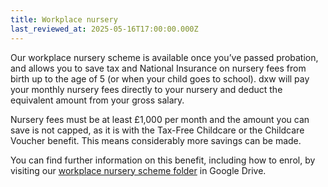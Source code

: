 ```yaml
---
title: Workplace nursery
last_reviewed_at: 2025-05-16T17:00:00.000Z
---
```

Our workplace nursery scheme is available once you’ve passed probation, and allows you to save tax and National Insurance on nursery fees from birth up to the age of 5 (or when your child goes to school). dxw will pay your monthly nursery fees directly to your nursery and deduct the equivalent amount from your gross salary.

Nursery fees must be at least £1,000 per month and the amount you can save is not capped, as it is with the Tax-Free Childcare or the Childcare Voucher benefit. This means considerably more savings can be made.

You can find further information on this benefit, including how to enrol, by visiting our [workplace nursery scheme folder](https://drive.google.com/drive/folders/1YviaRIQpiZU4_V_9BOGaev81P5CwYEme) in Google Drive.